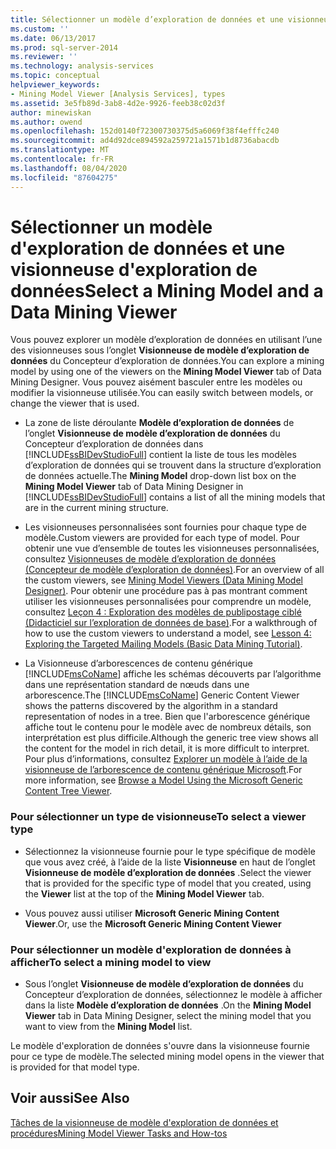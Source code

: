 ```yaml
---
title: Sélectionner un modèle d’exploration de données et une visionneuse d’exploration de données | Microsoft Docs
ms.custom: ''
ms.date: 06/13/2017
ms.prod: sql-server-2014
ms.reviewer: ''
ms.technology: analysis-services
ms.topic: conceptual
helpviewer_keywords:
- Mining Model Viewer [Analysis Services], types
ms.assetid: 3e5fb89d-3ab8-4d2e-9926-feeb38c02d3f
author: minewiskan
ms.author: owend
ms.openlocfilehash: 152d0140f72300730375d5a6069f38f4efffc240
ms.sourcegitcommit: ad4d92dce894592a259721a1571b1d8736abacdb
ms.translationtype: MT
ms.contentlocale: fr-FR
ms.lasthandoff: 08/04/2020
ms.locfileid: "87604275"
---
```

# <a name="select-a-mining-model-and-a-data-mining-viewer"></a><span data-ttu-id="612dc-102">Sélectionner un modèle d'exploration de données et une visionneuse d'exploration de données</span><span class="sxs-lookup"><span data-stu-id="612dc-102">Select a Mining Model and a Data Mining Viewer</span></span>
  <span data-ttu-id="612dc-103">Vous pouvez explorer un modèle d’exploration de données en utilisant l’une des visionneuses sous l’onglet **Visionneuse de modèle d’exploration de données** du Concepteur d’exploration de données.</span><span class="sxs-lookup"><span data-stu-id="612dc-103">You can explore a mining model by using one of the viewers on the **Mining Model Viewer** tab of Data Mining Designer.</span></span> <span data-ttu-id="612dc-104">Vous pouvez aisément basculer entre les modèles ou modifier la visionneuse utilisée.</span><span class="sxs-lookup"><span data-stu-id="612dc-104">You can easily switch between models, or change the viewer that is used.</span></span>  
  
-   <span data-ttu-id="612dc-105">La zone de liste déroulante **Modèle d’exploration de données** de l’onglet **Visionneuse de modèle d’exploration de données** du Concepteur d’exploration de données dans [!INCLUDE[ssBIDevStudioFull](../../includes/ssbidevstudiofull-md.md)] contient la liste de tous les modèles d’exploration de données qui se trouvent dans la structure d’exploration de données actuelle.</span><span class="sxs-lookup"><span data-stu-id="612dc-105">The **Mining Model** drop-down list box on the **Mining Model Viewer** tab of Data Mining Designer in [!INCLUDE[ssBIDevStudioFull](../../includes/ssbidevstudiofull-md.md)] contains a list of all the mining models that are in the current mining structure.</span></span>  
  
-   <span data-ttu-id="612dc-106">Les visionneuses personnalisées sont fournies pour chaque type de modèle.</span><span class="sxs-lookup"><span data-stu-id="612dc-106">Custom viewers are provided for each type of model.</span></span> <span data-ttu-id="612dc-107">Pour obtenir une vue d’ensemble de toutes les visionneuses personnalisées, consultez [Visionneuses de modèle d’exploration de données &#40;Concepteur de modèle d’exploration de données&#41;](../mining-model-viewers-data-mining-model-designer.md).</span><span class="sxs-lookup"><span data-stu-id="612dc-107">For an overview of all the custom viewers, see [Mining Model Viewers &#40;Data Mining Model Designer&#41;](../mining-model-viewers-data-mining-model-designer.md).</span></span> <span data-ttu-id="612dc-108">Pour obtenir une procédure pas à pas montrant comment utiliser les visionneuses personnalisées pour comprendre un modèle, consultez [Leçon 4 : Exploration des modèles de publipostage ciblé &#40;Didacticiel sur l’exploration de données de base&#41;](../../tutorials/lesson-4-exploring-the-targeted-mailing-models-basic-data-mining-tutorial.md).</span><span class="sxs-lookup"><span data-stu-id="612dc-108">For a walkthrough of how to use the custom viewers to understand a model, see [Lesson 4: Exploring the Targeted Mailing Models &#40;Basic Data Mining Tutorial&#41;](../../tutorials/lesson-4-exploring-the-targeted-mailing-models-basic-data-mining-tutorial.md).</span></span>  
  
-   <span data-ttu-id="612dc-109">La Visionneuse d’arborescences de contenu générique [!INCLUDE[msCoName](../../includes/msconame-md.md)] affiche les schémas découverts par l’algorithme dans une représentation standard de nœuds dans une arborescence.</span><span class="sxs-lookup"><span data-stu-id="612dc-109">The [!INCLUDE[msCoName](../../includes/msconame-md.md)] Generic Content Viewer shows the patterns discovered by the algorithm in a standard representation of nodes in a tree.</span></span> <span data-ttu-id="612dc-110">Bien que l'arborescence générique affiche tout le contenu pour le modèle avec de nombreux détails, son interprétation est plus difficile.</span><span class="sxs-lookup"><span data-stu-id="612dc-110">Although the generic tree view shows all the content for the model in rich detail, it is more difficult to interpret.</span></span> <span data-ttu-id="612dc-111">Pour plus d’informations, consultez [Explorer un modèle à l’aide de la visionneuse de l’arborescence de contenu générique Microsoft](browse-a-model-using-the-microsoft-generic-content-tree-viewer.md).</span><span class="sxs-lookup"><span data-stu-id="612dc-111">For more information, see [Browse a Model Using the Microsoft Generic Content Tree Viewer](browse-a-model-using-the-microsoft-generic-content-tree-viewer.md).</span></span>  
  
### <a name="to-select-a-viewer-type"></a><span data-ttu-id="612dc-112">Pour sélectionner un type de visionneuse</span><span class="sxs-lookup"><span data-stu-id="612dc-112">To select a viewer type</span></span>  
  
-   <span data-ttu-id="612dc-113">Sélectionnez la visionneuse fournie pour le type spécifique de modèle que vous avez créé, à l’aide de la liste **Visionneuse** en haut de l’onglet **Visionneuse de modèle d’exploration de données** .</span><span class="sxs-lookup"><span data-stu-id="612dc-113">Select the viewer that is provided for the specific type of model that you created, using the **Viewer** list at the top of the **Mining Model Viewer** tab.</span></span>  
  
-   <span data-ttu-id="612dc-114">Vous pouvez aussi utiliser **Microsoft Generic Mining Content Viewer**.</span><span class="sxs-lookup"><span data-stu-id="612dc-114">Or, use the **Microsoft Generic Mining Content Viewer**</span></span>  
  
### <a name="to-select-a-mining-model-to-view"></a><span data-ttu-id="612dc-115">Pour sélectionner un modèle d'exploration de données à afficher</span><span class="sxs-lookup"><span data-stu-id="612dc-115">To select a mining model to view</span></span>  
  
-   <span data-ttu-id="612dc-116">Sous l’onglet **Visionneuse de modèle d’exploration de données** du Concepteur d’exploration de données, sélectionnez le modèle à afficher dans la liste **Modèle d’exploration de données** .</span><span class="sxs-lookup"><span data-stu-id="612dc-116">On the **Mining Model Viewer** tab in Data Mining Designer, select the mining model that you want to view from the **Mining Model** list.</span></span>  
  
 <span data-ttu-id="612dc-117">Le modèle d'exploration de données s'ouvre dans la visionneuse fournie pour ce type de modèle.</span><span class="sxs-lookup"><span data-stu-id="612dc-117">The selected mining model opens in the viewer that is provided for that model type.</span></span>  
  
## <a name="see-also"></a><span data-ttu-id="612dc-118">Voir aussi</span><span class="sxs-lookup"><span data-stu-id="612dc-118">See Also</span></span>  
 [<span data-ttu-id="612dc-119">Tâches de la visionneuse de modèle d'exploration de données et procédures</span><span class="sxs-lookup"><span data-stu-id="612dc-119">Mining Model Viewer Tasks and How-tos</span></span>](mining-model-viewer-tasks-and-how-tos.md)  
  
  
